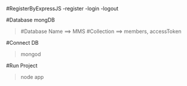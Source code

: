 #RegisterByExpressJS
-register
-login
-logout

#Database mongDB
> #Database Name ==> MMS
> #Collection ==> members, accessToken

#Connect DB
> mongod

#Run Project
> node app
